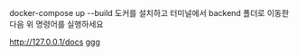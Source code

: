 docker-compose up --build
도커를 설치하고 터미널에서 backend 폴더로 이동한 다음 위 명령어를 실행하세요

http://127.0.0.1/docs
ggg
